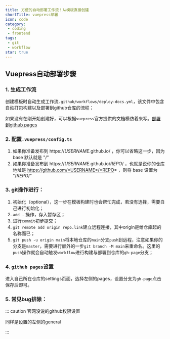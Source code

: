 ```yaml
---
title: 方便的自动部署工作流！从模板直接创建
shortTitle: vuepress部署
icon: code
category:
 - coding
 - frontend
tags:
 - git
 - workflow
star: true
---
```

## Vuepress自动部署步骤
### 1. 生成工作流
创建模板时自动生成工作流`.github/workflows/deploy-docs.yml`，该文件中包含自动打包构建以及部署到github仓库的流程；

如果没有在刚开始创建好，可以根据`vuepress`官方提供的文档模仿着来写。[部署到github pages](https://vuejs.press/zh/guide/deployment.html)

### 2. 配置`.vuepress/config.ts`
1. 如果你准备发布到 https://*USERNAME*.github.io/ ，你可以省略这一步，因为 base 默认就是 "/"
2. 如果你准备发布到 https://*USERNAME*.github.io/*REPO*/ ，也就是说你的仓库地址是 https://github.com/*USERNAME*/*REPO* ，则将 base 设置为 "/*REPO*/"

### 3. git操作进行：
1. 初始化（optional），这一步在模板构建时也会帮忙完成，若没有选择，需要自己进行初始化；
2. `add .` 操作，存入暂存区；
3. 进行`commit`初步提交；
4. `git remote add origin repo.link`建立远程连接，其中origin是给仓库起的名称而已；
5. `git push -u origin main`将本地仓库的`main`分支`push`到远程，注意如果你的分支是`master`，需要进行额外的一步`git branch -M main`来重命名。这里的`push`操作就会自动触发`workflow`进行构建与部署到仓库的`gh-page`分支；
### 4. `github pages`设置
进入自己所在仓库的settings页面，选择左侧的pages，设置分支为`gh-page`点击保存后即可。

### 5. 常见bug排除：


::: caution 官网没说的github权限设置

同样是设置的左侧的general

:::


